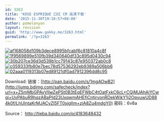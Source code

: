 ```yaml
---
id: 3263
title: 'KOSE ESPRIQUE 口红 CM 高清下载'
date: '2015-11-30T19:18:57+08:00'
author: pomelonyan
layout: revision
guid: 'http://www.gakky.me/3263.html'
permalink: '/?p=3263'
---
```


[![af168058d109b3dece8995bfcabf6c81810a4c8f](http://www.yui-aragaki.org/wp-content/uploads/2015/11/af168058d109b3dece8995bfcabf6c81810a4c8f.jpg)![1f9569899e510fb39d340640df33c895d0430c94](http://www.yui-aragaki.org/wp-content/uploads/2015/11/1f9569899e510fb39d340640df33c895d0430c94.jpg)](http://www.yui-aragaki.org/wp-content/uploads/2015/11/1f9569899e510fb39d340640df33c895d0430c94.jpg) [![30b207ce36d3d539b1cc79143c87e950372ab0c8](http://www.yui-aragaki.org/wp-content/uploads/2015/11/30b207ce36d3d539b1cc79143c87e950372ab0c8.jpg)](http://www.yui-aragaki.org/wp-content/uploads/2015/11/30b207ce36d3d539b1cc79143c87e950372ab0c8.jpg) [![c059333fb80e7bec78d57536292eb9389a506bb6](http://www.yui-aragaki.org/wp-content/uploads/2015/11/c059333fb80e7bec78d57536292eb9389a506bb6.jpg)![02aaa0119313b07ed89121df0ad7912396dd8c95](http://www.yui-aragaki.org/wp-content/uploads/2015/11/02aaa0119313b07ed89121df0ad7912396dd8c95.jpg)](http://www.yui-aragaki.org/wp-content/uploads/2015/11/c059333fb80e7bec78d57536292eb9389a506bb6.jpg)

Download: 链接：[http://pan.baidu.com/s/1mgAOwB2](http://jump.bdimg.com/safecheck/index?url=x+Z5mMbGPAvVIlwZePSt0B3tEqEFWbC4tOatFxkC6cL+CQjMJAhAiYCwgi+UvPAbuR9hqzABaPId23UxqwmAHEfiCntjrvonRDekWikY1j2OpvuwUD884k0f/LhUlntaKrMJACyZI5FT0sjgIIm+zjA8Zu4mdgY0) 密码：6v8a

Source： <http://tieba.baidu.com/p/4183648432>